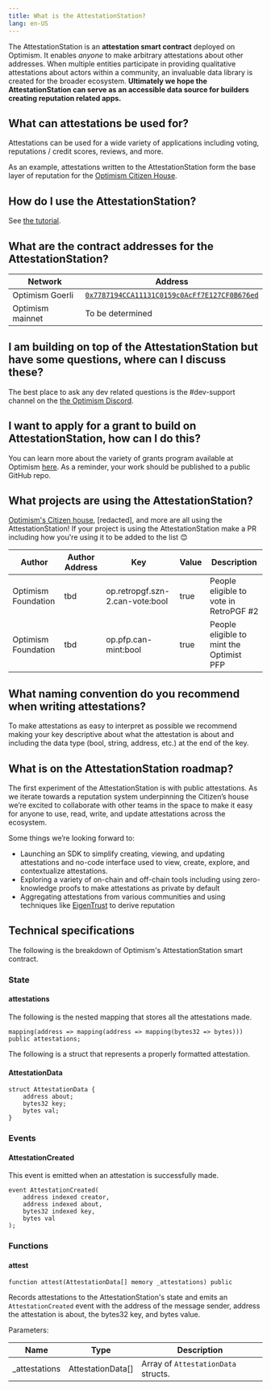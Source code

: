 ```yaml
---
title: What is the AttestationStation?
lang: en-US
---
```

The AttestationStation is an **attestation smart contract** deployed on Optimism.  It enables _anyone_ to make arbitrary attestations about other addresses. When multiple entities participate in providing qualitative attestations about actors within a community, an invaluable data library is created for the broader ecosystem. **Ultimately we hope the AttestationStation can serve as an accessible data source for builders creating reputation related apps.**

<!-- TODO: Add source code link when we have an authoritative source -->

## What can attestations be used for?
Attestations can be used for a wide variety of applications including voting, reputations / credit scores, reviews, and more.

As an example, attestations written to the AttestationStation form the base layer of reputation for the [Optimism Citizen House](https://community.optimism.io/docs/governance/citizens-house/).

## How do I use the AttestationStation?

See [the tutorial](https://github.com/ethereum-optimism/optimism-tutorial/tree/main/ecosystem/attestation-station).


## What are the contract addresses for the AttestationStation?

| Network | Address |
| - | - |
| Optimism Goerli | [`0x7787194CCA11131C0159c0AcFf7E127CF0B676ed`](https://goerli-optimism.etherscan.io/address/0x7787194cca11131c0159c0acff7e127cf0b676ed)  |
| Optimism mainnet | To be determined |


## I am building on top of the AttestationStation but have some questions, where can I discuss these?

The best place to ask any dev related questions is the #dev-support channel on the [the Optimism Discord](https://discord-gateway.optimism.io/).

## I want to apply for a grant to build on AttestationStation, how can I do this?

You can learn more about the variety of grants program available at Optimism [here](allocations/#ecosystem-fund). As a reminder, your work should be published to a public GitHub repo.

## What projects are using the AttestationStation?

[Optimism's Citizen house](https://community.optimism.io/docs/governance/citizens-house/), [redacted], and more are all using the AttestationStation! 
If your project is using the AttestationStation make a PR including how you're using it to be added to the list 😊

| Author              | Author Address | Key                                                        | Value | Description                                  |
| ------------------- | ---------------| ---------------------------------------------------------- |------ |--------------------------------------------- |
| Optimism Foundation | tbd            | op.retropgf.szn-2.can-vote:bool                            | true  | People eligible to vote in RetroPGF #2       |
| Optimism Foundation | tbd            | op.pfp.can-mint:bool                                       | true  | People eligible to mint the Optimist PFP     |

## What naming convention do you recommend when writing attestations?

To make attestations as easy to interpret as possible we recommend making your key descriptive about what the attestation is about and including the data type (bool, string, address, etc.) at the end of the key. 

## What is on the AttestationStation roadmap?

The first experiment of the AttestationStation is with public attestations. As we iterate towards a reputation system underpinning the Citizen’s house we’re excited to collaborate with other teams in the space to make it easy for anyone to use, read, write, and update attestations across the ecosystem. 

Some things we’re looking forward to:

* Launching an SDK to simplify creating, viewing, and updating attestations and no-code interface used to view, create, explore, and contextualize attestations.
* Exploring a variety of on-chain and off-chain tools including using zero-knowledge proofs to make attestations as private by default
* Aggregating attestations from various communities and using techniques like [EigenTrust](https://en.wikipedia.org/wiki/EigenTrust) to derive reputation

## Technical specifications

The following is the breakdown of Optimism's AttestationStation smart contract.

### State

#### attestations

The following is the nested mapping that stores all the attestations made.

```
mapping(address => mapping(address => mapping(bytes32 => bytes))) public attestations;
```

The following is a struct that represents a properly formatted attestation.

#### AttestationData

```
struct AttestationData {
    address about;
    bytes32 key;
    bytes val;
}
```

### Events

#### AttestationCreated

This event is emitted when an attestation is successfully made.

```
event AttestationCreated(
    address indexed creator,
    address indexed about,
    bytes32 indexed key,
    bytes val
);
```

### Functions

#### attest

```
function attest(AttestationData[] memory _attestations) public
```

Records attestations to the AttestationStation's state and emits an `AttestationCreated` event with the address of the message sender, address the attestation is about, the bytes32 key, and bytes value.

Parameters:

| Name           | Type              | Description                         |
| -------------- | ----------------- | ----------------------------------- |
| \_attestations | AttestationData[] | Array of `AttestationData` structs. |

